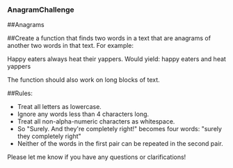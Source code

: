 ### AnagramChallenge

##Anagrams

##Create a function that finds two words in a text that are anagrams of another two words in that text. For example:

Happy eaters always heat their yappers.
Would yield: happy eaters and heat yappers

The function should also work on long blocks of text.

##Rules:
- Treat all letters as lowercase.
- Ignore any words less than 4 characters long.
- Treat all non-alpha-numeric characters as whitespace.
- So "Surely. And they're completely right!" becomes four words: "surely  they completely right"
- Neither of the words in the first pair can be repeated in the second pair.

Please let me know if you have any questions or clarifications! 

